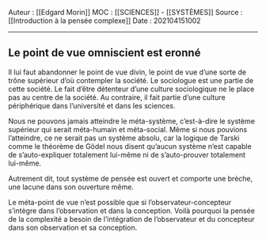 Auteur : [[Edgard Morin]]
MOC : [[SCIENCES]] - [[SYSTÈMES]]
Source : [[Introduction à la pensée complexe]]
Date : 202104151002
***

## Le point de vue omniscient est eronné
Il lui faut abandonner le point de vue divin, le point de vue d’une sorte de trône supérieur d’où contempler la société. Le sociologue est une partie de cette société. Le fait d’être détenteur d’une culture sociologique ne le place pas au centre de la société. Au contraire, il fait partie d’une culture périphérique dans l’université et dans les sciences.

Nous ne pouvons jamais atteindre le méta-système, c’est-à-dire le système supérieur qui serait méta-humain et méta-social. Même si nous pouvions l’atteindre, ce ne serait pas un système absolu, car la logique de Tarski comme le théorème de Gödel nous disent qu’aucun système n’est capable de s’auto-expliquer totalement lui-même ni de s’auto-prouver totalement lui-même.

Autrement dit, tout système de pensée est ouvert et comporte une brèche, une lacune dans son ouverture même.

Le méta-point de vue n’est possible que si l’observateur-concepteur s’intègre dans l’observation et dans la conception. Voilà pourquoi la pensée de la complexité a besoin de l’intégration de l’observateur et du concepteur dans son observation et sa conception.